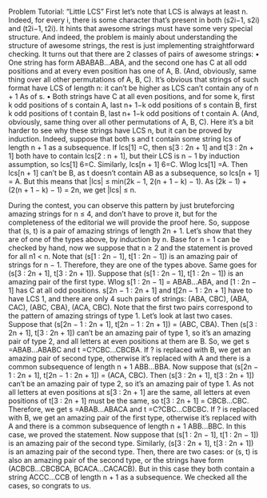Problem Tutorial: “Little LCS”
First let’s note that LCS is always at least n. Indeed, for every i, there is some character that’s present
in both (s2i−1, s2i) and (t2i−1, t2i). It hints that awesome strings must have some very special structure.
And indeed, the problem is mainly about understanding the structure of awesome strings, the rest is just
implementing straightforward checking.
It turns out that there are 2 classes of pairs of awesome strings:
• One string has form ABABAB...ABA, and the second one has C at all odd positions and at every even
position has one of A, B. (And, obviously, same thing over all other permutations of A, B, C).
It’s obvious that strings of such format have LCS of length n: it can’t be higher as LCS can’t contain
any of n + 1 As of s.
• Both strings have C at all even positions, and for some k, first k odd positions of s contain A, last
n+ 1−k odd positions of s contain B, first k odd positions of t contain B, last n+ 1−k odd positions
of t contain A. (And, obviously, same thing over all other permutations of A, B, C).
Here it’s a bit harder to see why these strings have LCS n, but it can be proved by induction. Indeed,
suppose that both s and t contain some string lcs of length n + 1 as a subsequence. If lcs[1] =C,
then s[3 : 2n + 1] and t[3 : 2n + 1] both have to contain lcs[2 : n + 1], but their LCS is n − 1 by
induction assumption, so lcs[1] 6=C. Similarly, lcs[n + 1] 6=C.
Wlog lcs[1] =A. Then lcs[n + 1] can’t be B, as t doesn’t contain AB as a subsequence, so lcs[n + 1] =
A. But this means that |lcs| ≤ min(2k − 1, 2(n + 1 − k) − 1). As (2k − 1) + (2(n + 1 − k) − 1) = 2n,
we get |lcs| ≤ n.

During the contest, you can observe this pattern by just bruteforcing amazing strings for n ≤ 4, and don’t
have to prove it, but for the completeness of the editorial we will provide the proof here.
So, suppose that (s, t) is a pair of amazing strings of length 2n + 1. Let’s show that they are of one of the
types above, by induction by n. Base for n = 1 can be checked by hand, now we suppose that n ≥ 2 and
the statement is proved for all n1 < n.
Note that (s[1 : 2n − 1], t[1 : 2n − 1]) is an amazing pair of strings for n − 1. Therefore, they are one of
the types above. Same goes for (s[3 : 2n + 1], t[3 : 2n + 1]).
Suppose that (s[1 : 2n − 1], t[1 : 2n − 1]) is an amazing pair of the first type. Wlog s[1 : 2n − 1] =
ABAB...ABA, and [1 : 2n − 1] has C at all odd positions. s[2n − 1 : 2n + 1] and t[2n − 1 : 2n + 1] have
to have LCS 1, and there are only 4 such pairs of strings: (ABA, CBC), (ABA, CAC), (ABC, CBA), (ACA, CBC).
Note that the first two pairs correspond to the pattern of amazing strings of type 1. Let’s look at last two
cases.
Suppose that (s[2n − 1 : 2n + 1], t[2n − 1 : 2n + 1]) = (ABC, CBA). Then (s[3 : 2n + 1], t[3 : 2n + 1]) can’t
be an amazing pair of type 1, so it’s an amazing pair of type 2, and all letters at even positions at them
are B. So, we get s =ABAB...ABABC and t =C?CBC...CBCBA. If ? is replaced with B, we get an amazing
pair of second type, otherwise it’s replaced with A and there is a common subsequence of length n + 1
ABB...BBA.
Now suppose that (s[2n − 1 : 2n + 1], t[2n − 1 : 2n + 1]) = (ACA, CBC). Then (s[3 : 2n + 1], t[3 : 2n + 1])
can’t be an amazing pair of type 2, so it’s an amazing pair of type 1. As not all letters at even positions at
s[3 : 2n + 1] are the same, all letters at even positions of t[3 : 2n + 1] must be the same, so t[3 : 2n + 1] =
CBCB...CBC. Therefore, we get s =ABAB...ABACA and t =C?CBC...CBCBC. If ? is replaced with B, we get
an amazing pair of the first type, otherwise it’s replaced with A and there is a common subsequence of
length n + 1 ABB...BBC.
In this case, we proved the statement. Now suppose that (s[1 : 2n − 1], t[1 : 2n − 1]) is an amazing
pair of the second type. Similarly, (s[3 : 2n + 1], t[3 : 2n + 1]) is an amazing pair of the second type.
Then, there are two cases: or (s, t) is also an amazing pair of the second type, or the strings have form
(ACBCB...CBCBCA, BCACA...CACACB). But in this case they both contain a string ACCC...CCB of length
n + 1 as a subsequence.
We checked all the cases, so congrats to us.